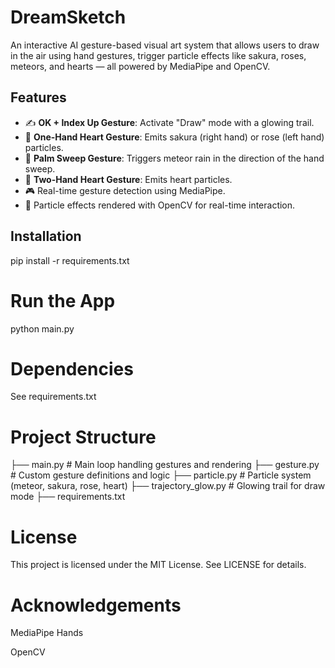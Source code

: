 # DreamSketch

An interactive AI gesture-based visual art system that allows users to draw in the air using hand gestures, trigger particle effects like sakura, roses, meteors, and hearts — all powered by MediaPipe and OpenCV.

## Features

- ✍️ **OK + Index Up Gesture**: Activate "Draw" mode with a glowing trail.
- 🌸 **One-Hand Heart Gesture**: Emits sakura (right hand) or rose (left hand) particles.
- 💫 **Palm Sweep Gesture**: Triggers meteor rain in the direction of the hand sweep.
- 💖 **Two-Hand Heart Gesture**: Emits heart particles.
- 🎮 Real-time gesture detection using MediaPipe.
- 🌟 Particle effects rendered with OpenCV for real-time interaction.

## Installation
pip install -r requirements.txt


# Run the App
python main.py

# Dependencies
See requirements.txt

# Project Structure
├── main.py                  # Main loop handling gestures and rendering
├── gesture.py              # Custom gesture definitions and logic
├── particle.py             # Particle system (meteor, sakura, rose, heart)
├── trajectory_glow.py      # Glowing trail for draw mode
├── requirements.txt

# License
This project is licensed under the MIT License. See LICENSE for details.

# Acknowledgements
MediaPipe Hands

OpenCV